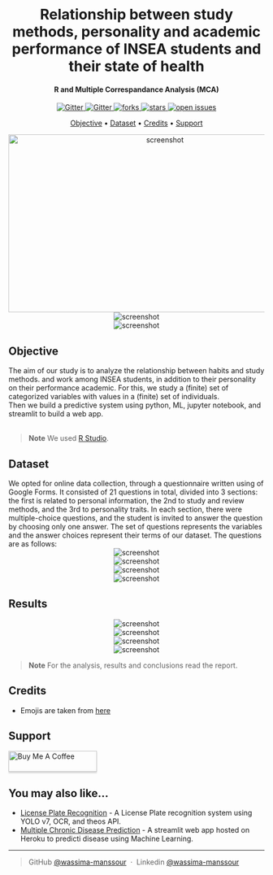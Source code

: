 
<h1 align="center">
  <br>
  <a href="https://github.com/wassima-manssour/ACM_studymethods-personality-and-performance-insea-students"><https://github.com/wassima-manssour/ACM_studymethods-personality-and-performance-insea-students/blob/main/README-MCA-insea-research/
img src="INSEA_logo.png" alt="Markdownify" width="200"></a>
  <br>
  Relationship between study methods, personality and academic performance of INSEA students and their state of health
  <br>
</h1>

<h4 align="center"> R and Multiple Correspandance Analysis (MCA)</h4>

<p align="center">

  <a href="#">
    <img src="https://img.shields.io/badge/python-v3.6+-blue.svg"
         alt="Gitter">
  </a>
  <a href="https://www.linkedin.com/in/wassima-manssour-b48a7018a/">
    <img src="https://img.shields.io/badge/-LinkedIn-black.svg?style=flat-square&logo=linkedin&colorB=555"
         alt="Gitter">
  </a>
  <a href="https://github.com/wassima-manssour/YOLOv5-face-mask-detection/network/members">
    <img src="https://img.shields.io/github/forks/Louis3797/awesome-readme-template" alt="forks" />
  </a>
  <a href="https://github.com/wassima-manssour/YOLOv5-face-mask-detection/stargazers">
    <img src="https://img.shields.io/github/stars/Louis3797/awesome-readme-template" alt="stars" />
  </a>
  <a href="https://github.com/wassima-manssour/YOLOv5-face-mask-detection/issues">
    <img src="https://img.shields.io/github/issues/Louis3797/awesome-readme-template" alt="open issues" />
  </a>
  <!--<a href="https://github.com/Louis3797/awesome-readme-template/blob/master/LICENSE">
    <img src="https://img.shields.io/github/license/Louis3797/awesome-readme-template.svg" alt="license" />
  </a>-->

</p>


<p align="center">
  <a href="#Objective">Objective</a> •
  <a href="#Dataset">Dataset</a> •
  <a href="#credits">Credits</a> •
  <a href="#support">Support</a>
</p>

<div align="center"> 
  <img src="https://github.com/wassima-manssour/ACM_studymethods-personality-and-performance-insea-students/blob/main/README-MCA-insea-research/
ml1.png" alt="screenshot" width="600" height="350"/>
</div>

<div align="center"> 
  <img src="https://github.com/wassima-manssour/ACM_studymethods-personality-and-performance-insea-students/blob/main/README-MCA-insea-research/
ml2.png" alt="screenshot" />
</div>

<div align="center"> 
  <img src="https://github.com/wassima-manssour/ACM_studymethods-personality-and-performance-insea-students/blob/main/README-MCA-insea-research/
ml3.png" alt="screenshot" />
</div>

## Objective
<div>
The aim of our study is to analyze the relationship between habits and study methods.
and work among INSEA students, in addition to their personality on their performance
academic.
For this, we study a (finite) set of categorized variables with values in a
(finite) set of individuals.
</div>
<div>
Then we build a predictive system using python, ML, jupyter notebook, and streamlit to build a web app.
</div>
<br>

> **Note**
> We used [R Studio](https://posit.co/download/rstudio-desktop/).


## Dataset
<div>
We opted for online data collection, through a questionnaire written using
of Google Forms. It consisted of 21 questions in total, divided into 3 sections: the first
is related to personal information, the 2nd to study and review methods, and the
3rd to personality traits.
In each section, there were multiple-choice questions, and the student is invited to
answer the question by choosing only one answer.
The set of questions represents the variables and the answer choices represent their
terms of our dataset. The questions are as follows:
<br>

<div align="center"> 
  <img src="https://github.com/wassima-manssour/ACM_studymethods-personality-and-performance-insea-students/blob/main/README-MCA-insea-research/
data.png" alt="screenshot" />
</div>


<div align="center"> 
  <img src="https://github.com/wassima-manssour/ACM_studymethods-personality-and-performance-insea-students/blob/main/README-MCA-insea-research/
d2.png" alt="screenshot" />
</div>

<div align="center"> 
  <img src="https://github.com/wassima-manssour/ACM_studymethods-personality-and-performance-insea-students/blob/main/README-MCA-insea-research/
d3.png" alt="screenshot" />
</div>


<div align="center"> 
  <img src="https://github.com/wassima-manssour/ACM_studymethods-personality-and-performance-insea-students/blob/main/README-MCA-insea-research/
d6.png" alt="screenshot" />
</div>


## Results

<div align="center"> 
  <img src="https://github.com/wassima-manssour/ACM_studymethods-personality-and-performance-insea-students/blob/main/README-MCA-insea-research/
img1.png" alt="screenshot" />
</div>

<div align="center"> 
  <img src="https://github.com/wassima-manssour/ACM_studymethods-personality-and-performance-insea-students/blob/main/README-MCA-insea-research/
img2.png" alt="screenshot" />
</div>

<div align="center"> 
  <img src="https://github.com/wassima-manssour/ACM_studymethods-personality-and-performance-insea-students/blob/main/README-MCA-insea-research/
img3.png" alt="screenshot" />
</div>

<div align="center"> 
  <img src="https://github.com/wassima-manssour/ACM_studymethods-personality-and-performance-insea-students/blob/main/README-MCA-insea-research/
img4.png" alt="screenshot" />
</div>

> **Note**
> For the analysis, results and conclusions read the report.


## Credits

- Emojis are taken from [here](https://github.com/arvida/emoji-cheat-sheet.com)


## Support

<a href="https://www.buymeacoffee.com/manswassimW" target="_blank"><img src="https://www.buymeacoffee.com/assets/img/custom_images/purple_img.png" alt="Buy Me A Coffee" style="height: 41px !important;width: 174px !important;box-shadow: 0px 3px 2px 0px rgba(190, 190, 190, 0.5) !important;-webkit-box-shadow: 0px 3px 2px 0px rgba(190, 190, 190, 0.5) !important;" ></a>


## You may also like...

- [License Plate Recognition](https://github.com/wassima-manssour/YOLOV7-License-Plate-Recognition) - A License Plate recognition system using YOLO v7, OCR, and theos API.
- [Multiple Chronic Disease Prediction](https://github.com/wassima-manssour/multidiseasepredictionML) - A streamlit web app hosted on Heroku to predicti disease using Machine Learning.

---

> GitHub [@wassima-manssour](https://github.com/wassima-manssour) &nbsp;&middot;&nbsp;
> Linkedin [@wassima-manssour](https://www.linkedin.com/in/wassima-manssour-b48a7018a/)

